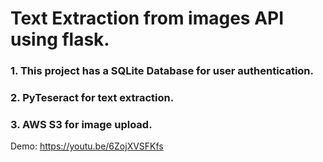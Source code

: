 # Text Extraction from images API using flask.
### 1. This project has a SQLite Database for user authentication. 
### 2. PyTeseract for text extraction.
### 3. AWS S3 for image upload.

Demo: https://youtu.be/6ZojXVSFKfs
